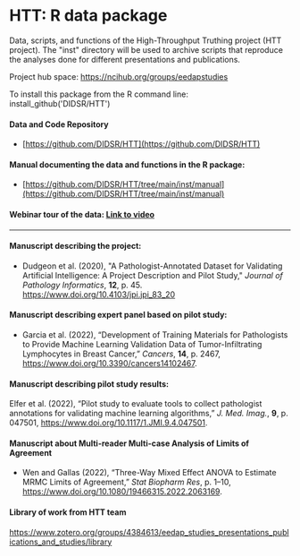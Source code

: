 # HTT: R data package

Data, scripts, and functions of the High-Throughput
Truthing project (HTT project). The "inst" directory 
will be used to archive scripts that reproduce the
analyses done for different presentations and publications.

Project hub space: https://ncihub.org/groups/eedapstudies

To install this package from the R command line: install_github('DIDSR/HTT')

#### Data and Code Repository
* [https://github.com/DIDSR/HTT](https://github.com/DIDSR/HTT)

#### Manual documenting the data and functions in the R package:
* [https://github.com/DIDSR/HTT/tree/main/inst/manual](https://github.com/DIDSR/HTT/tree/main/inst/manual)

#### Webinar tour of the data: [Link to video](https://ncihub.org/groups/eedapstudies/wiki/Presentation2021:TourofHTTData)

---

#### Manuscript describing the project:
* Dudgeon et al. (2020), "A Pathologist-Annotated Dataset for Validating Artificial Intelligence: A Project Description and Pilot Study," *Journal of Pathology Informatics*, **12**, p. 45. https://www.doi.org/10.4103/jpi.jpi_83_20

#### Manuscript describing expert panel based on pilot study:
* Garcia et al. (2022), “Development of Training Materials for Pathologists to Provide Machine Learning Validation Data of Tumor-Infiltrating Lymphocytes in Breast Cancer,” *Cancers*, **14**, p. 2467, https://www.doi.org/10.3390/cancers14102467.

#### Manuscript describing pilot study results:
Elfer et al. (2022), “Pilot study to evaluate tools to collect pathologist annotations for validating machine learning algorithms,” *J. Med. Imag.*, **9**, p. 047501, https://www.doi.org/10.1117/1.JMI.9.4.047501.

#### Manuscript about Multi-reader Multi-case Analysis of Limits of Agreement
* Wen and Gallas (2022), “Three-Way Mixed Effect ANOVA to Estimate MRMC Limits of Agreement,” *Stat Biopharm Res*, p. 1–10, https://www.doi.org/10.1080/19466315.2022.2063169.


#### Library of work from HTT team
https://www.zotero.org/groups/4384613/eedap_studies_presentations_publications_and_studies/library

[comment]: <> "[![Github All Releases](https://img.shields.io/github/downloads/DIDSR/HTT/total)]()"



